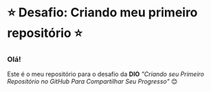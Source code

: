 # :star: Desafio: Criando meu primeiro repositório :star:

### Olá!

Este é o meu repositório para o desafio da **DIO** *"Criando seu Primeiro Repositório no GitHub Para Compartilhar Seu Progresso"* :blush:

